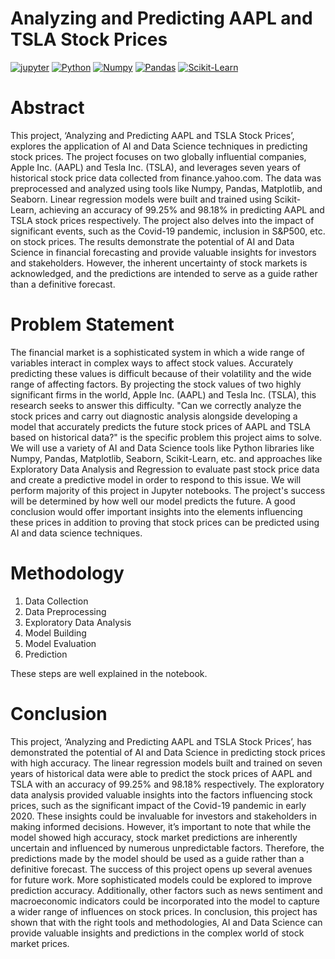 # **Analyzing and Predicting AAPL and TSLA Stock Prices**

[![jupyter](https://img.shields.io/badge/Jupyter-Lab-F37626.svg?style=flat&logo=Jupyter)](https://jupyterlab.readthedocs.io/en/stable)
[![Python](https://img.shields.io/badge/python-3670A0?style=for-the-badge&logo=python&logoColor=ffdd54)](https://www.python.org)
[![Numpy](https://img.shields.io/badge/numpy-%23013243.svg?style=for-the-badge&logo=numpy&logoColor=white)](https://numpy.org)
[![Pandas](https://img.shields.io/badge/pandas-%23150458.svg?style=for-the-badge&logo=pandas&logoColor=white)](https://pandas.pydata.org)
[![Scikit-Learn](https://img.shields.io/badge/Scikit--Learn-%23F7931A.svg?style=for-the-badge&logo=scikit-learn&logoColor=white)](https://scikit-learn.org)

# Abstract
This project, ‘Analyzing and Predicting AAPL and TSLA Stock Prices’, explores the 
application of AI and Data Science techniques in predicting stock prices. The project focuses 
on two globally influential companies, Apple Inc. (AAPL) and Tesla Inc. (TSLA), and 
leverages seven years of historical stock price data collected from finance.yahoo.com.
The data was preprocessed and analyzed using tools like Numpy, Pandas, Matplotlib, and 
Seaborn. Linear regression models were built and trained using Scikit-Learn, achieving an 
accuracy of 99.25% and 98.18% in predicting AAPL and TSLA stock prices respectively. The 
project also delves into the impact of significant events, such as the Covid-19 pandemic, 
inclusion in S&P500, etc. on stock prices.
The results demonstrate the potential of AI and Data Science in financial forecasting and 
provide valuable insights for investors and stakeholders. However, the inherent uncertainty of 
stock markets is acknowledged, and the predictions are intended to serve as a guide rather than 
a definitive forecast.


# Problem Statement
The financial market is a sophisticated system in which a wide range of variables interact in 
complex ways to affect stock values. Accurately predicting these values is difficult because of 
their volatility and the wide range of affecting factors. By projecting the stock values of two 
highly significant firms in the world, Apple Inc. (AAPL) and Tesla Inc. (TSLA), this research 
seeks to answer this difficulty.
"Can we correctly analyze the stock prices and carry out diagnostic analysis alongside 
developing a model that accurately predicts the future stock prices of AAPL and TSLA based 
on historical data?" is the specific problem this project aims to solve. We will use a variety of 
AI and Data Science tools like Python libraries like Numpy, Pandas, Matplotlib, Seaborn, 
Scikit-Learn, etc. and approaches like Exploratory Data Analysis and Regression to evaluate 
past stock price data and create a predictive model in order to respond to this issue. We will 
perform majority of this project in Jupyter notebooks.
The project's success will be determined by how well our model predicts the future. A good 
conclusion would offer important insights into the elements influencing these prices in addition 
to proving that stock prices can be predicted using AI and data science techniques.

# Methodology
1. Data Collection
2. Data Preprocessing
3. Exploratory Data Analysis
4. Model Building
5. Model Evaluation
6. Prediction

These steps are well explained in the notebook.

# Conclusion
This project, ‘Analyzing and Predicting AAPL and TSLA Stock Prices’, has demonstrated 
the potential of AI and Data Science in predicting stock prices with high accuracy. The linear 
regression models built and trained on seven years of historical data were able to predict the 
stock prices of AAPL and TSLA with an accuracy of 99.25% and 98.18% respectively.
The exploratory data analysis provided valuable insights into the factors influencing stock 
prices, such as the significant impact of the Covid-19 pandemic in early 2020. These insights 
could be invaluable for investors and stakeholders in making informed decisions.
However, it’s important to note that while the model showed high accuracy, stock market 
predictions are inherently uncertain and influenced by numerous unpredictable factors. 
Therefore, the predictions made by the model should be used as a guide rather than a definitive 
forecast.
The success of this project opens up several avenues for future work. More sophisticated 
models could be explored to improve prediction accuracy. Additionally, other factors such as 
news sentiment and macroeconomic indicators could be incorporated into the model to capture 
a wider range of influences on stock prices.
In conclusion, this project has shown that with the right tools and methodologies, AI and Data 
Science can provide valuable insights and predictions in the complex world of stock market 
prices.
